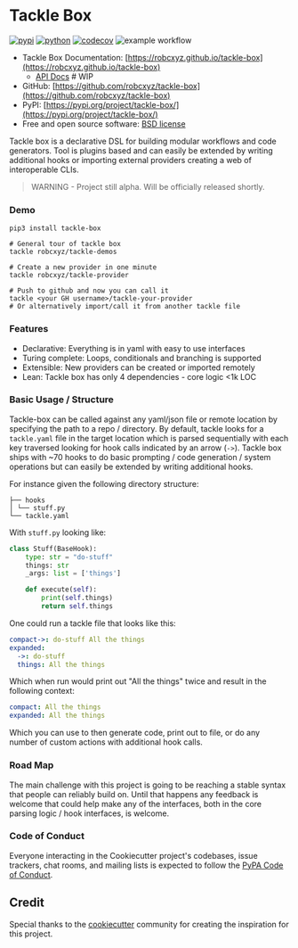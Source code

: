 # Tackle Box

[![pypi](https://img.shields.io/pypi/v/tackle-box.svg)](https://pypi.python.org/pypi/tackle-box)
[![python](https://img.shields.io/pypi/pyversions/tackle-box.svg)](https://pypi.python.org/pypi/tackle-box)
[![codecov](https://codecov.io/gh/robcxyz/tackle-box/branch/main/graphs/badge.svg?branch=main)](https://codecov.io/github/robcxyz/tackle-box?branch=main)
![example workflow](https://github.com/robcxyz/tackle-box/actions/workflows/main.yml/badge.svg)

* Tackle Box Documentation: [https://robcxyz.github.io/tackle-box](https://robcxyz.github.io/tackle-box)
    * [API Docs](https://robcxyz.github.io/tackle-box/docs/_build/html/cookiecutter.operators.html#submodules) # WIP
* GitHub: [https://github.com/robcxyz/tackle-box](https://github.com/robcxyz/tackle-box)
* PyPI: [https://pypi.org/project/tackle-box/](https://pypi.org/project/tackle-box/)
* Free and open source software: [BSD license](https://github.com/robcyxz/tackle-box/blob/master/LICENSE)

Tackle box is a declarative DSL for building modular workflows and code generators. Tool is plugins based and can easily be extended by writing additional hooks or importing external providers creating a web of interoperable CLIs.

> WARNING - Project still alpha. Will be officially released shortly.

### Demo

```
pip3 install tackle-box

# General tour of tackle box
tackle robcxyz/tackle-demos

# Create a new provider in one minute
tackle robcxyz/tackle-provider

# Push to github and now you can call it
tackle <your GH username>/tackle-your-provider
# Or alternatively import/call it from another tackle file
```

[comment]: <> (### Use Cases)

[comment]: <> (Tackle box has a wide variety of use cases. Here are a few for inspiration.)

[comment]: <> (- [Code generation]&#40;&#41; - WIP)

[comment]: <> (- [Custom workflows]&#40;&#41; - WIP)

[comment]: <> (- [Keeping configuration files dry]&#40;&#41; - WIP)

[comment]: <> (- [Kubernetes]&#40;&#41; - WIP)

### Features

- Declarative: Everything is in yaml with easy to use interfaces
- Turing complete: Loops, conditionals and branching is supported
- Extensible: New providers can be created or imported remotely
- Lean: Tackle box has only 4 dependencies - core logic <1k LOC

### Basic Usage / Structure

Tackle-box can be called against any yaml/json file or remote location by specifying the path to a repo / directory. By default, tackle looks for a `tackle.yaml` file in the target location which is parsed sequentially with each key traversed looking for hook calls indicated by an arrow (`->`). Tackle box ships with ~70 hooks to do basic prompting / code generation / system operations but can easily be extended by writing additional hooks.

For instance given the following directory structure:

```
├── hooks
│ └── stuff.py
└── tackle.yaml
```

With `stuff.py` looking like:

```python
class Stuff(BaseHook):
    type: str = "do-stuff"
    things: str
    _args: list = ['things']

    def execute(self):
        print(self.things)
        return self.things
```

One could run a tackle file that looks like this:

```yaml
compact->: do-stuff All the things
expanded:
  ->: do-stuff
  things: All the things
```

Which when run would print out "All the things" twice and result in the following context:

```yaml
compact: All the things
expanded: All the things
```

Which you can use to then generate code, print out to file, or do any number of custom actions with additional hook calls.

### Road Map

The main challenge with this project is going to be reaching a stable syntax that people can reliably build on. Until that happens any feedback is welcome that could help make any of the interfaces, both in the core parsing logic / hook interfaces, is welcome.

### Code of Conduct

Everyone interacting in the Cookiecutter project's codebases, issue trackers,
chat rooms, and mailing lists is expected to follow the
[PyPA Code of Conduct](https://www.pypa.io/en/latest/code-of-conduct/).

## Credit

Special thanks to the [cookiecutter](https://github.com/cookiecutter/cookiecutter) community for creating the inspiration for this project.

